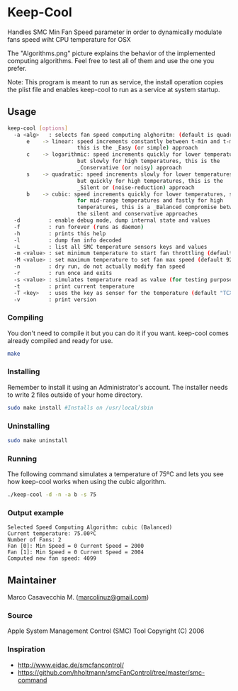 # Keep-Cool

Handles SMC Min Fan Speed parameter in order to dynamically
modulate fans speed wiht CPU temperature for OSX

The "Algorithms.png" picture explains the behavior of the 
implemented computing algorithms.
Feel free to test all of them and use the one you prefer.

Note: This program is meant to run as service, the install
operation copies the plist file and enables keep-cool to 
run as a service at system startup.

## Usage 

```bash
keep-cool [options]
  -a <alg>   : selects fan speed computing alghoritm: (default is quadratic)
      e    -> linear: speed increments constantly between t-min and t-max,
                      this is the _Easy (or simple) approach
      c    -> logarithmic: speed increments quickly for lower temperatures
                      but slowly for high temperatures, this is the
                      _Conservative (or noisy) approach
      s    -> quadratic: speed increments slowly for lower temperatures
                      but quickly for high temperatures, this is the
                      _Silent or (noise-reduction) approach
      b    -> cubic: speed increments quickly for lower temperatures, slowly
                      for mid-range temperatures and fastly for high 
                      temperatures, this is a _Balanced compromise between
                      the silent and conservative approaches
  -d         : enable debug mode, dump internal state and values
  -f         : run forever (runs as daemon)
  -h         : prints this help
  -l         : dump fan info decoded
  -L         : list all SMC temperature sensors keys and values
  -m <value> : set minimum temperature to start fan throttling (default 60ºC)
  -M <value> : set maximum temperature to set fan max speed (default 92ºC)
  -n         : dry run, do not actually modify fan speed
  -r         : run once and exits
  -s <value> : simulates temperature read as value (for testing purposes)
  -t         : print current temperature
  -T <key>   : uses the key as sensor for the temperature (default "TCXC")
  -v         : print version
```

### Compiling

You don't need to compile it but you can do it if you want.
keep-cool comes already compiled and ready for use.

```bash
make
```

### Installing

Remember to install it using an Administrator's account. 
The installer needs to write 2 files outside of your home directory.

```bash
sudo make install #Installs on /usr/local/sbin
```

### Uninstalling
```bash
sudo make uninstall
```

### Running

The following command simulates a temperature of 75ºC and lets you see how keep-cool works when using the cubic algorithm.

```bash
./keep-cool -d -n -a b -s 75
```

### Output example

```
Selected Speed Computing Algorithm: cubic (Balanced)
Current temperature: 75.00ºC
Number of Fans: 2
Fan [0]: Min Speed = 0 Current Speed = 2000
Fan [1]: Min Speed = 0 Current Speed = 2004
Computed new fan speed: 4099
```

## Maintainer 

Marco Casavecchia M. (<marcolinuz@gmail.com>)

### Source 

Apple System Management Control (SMC) Tool 
Copyright (C) 2006

### Inspiration 

 * http://www.eidac.de/smcfancontrol/
 * https://github.com/hholtmann/smcFanControl/tree/master/smc-command

